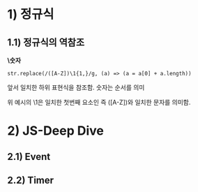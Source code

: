 # 1) 정규식

## 1.1) 정규식의 역참조

**\숫자**

```
str.replace(/([A-Z])\1{1,}/g, (a) => (a = a[0] + a.length))
```

앞서 일치한 하위 표현식을 참조함. 숫자는 순서를 의미

위 예시의 \1은 일치한 첫번째 요소인 즉 ([A-Z])와 일치한 문자를 의미함.

# 2) JS-Deep Dive

## 2.1) Event

## 2.2) Timer
